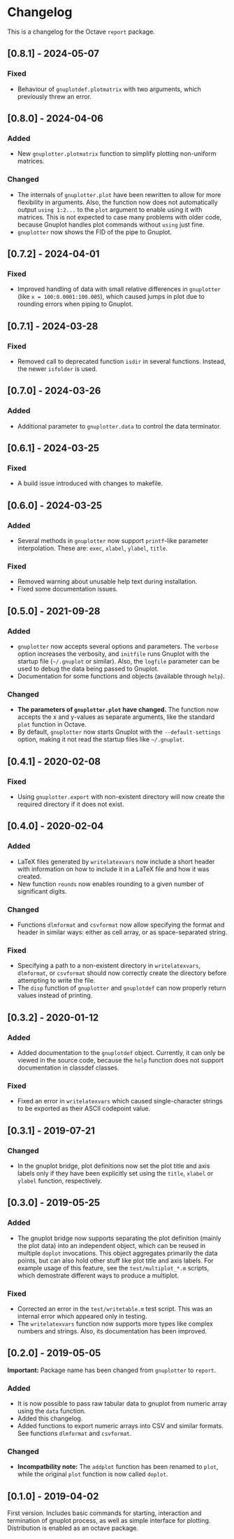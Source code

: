 Changelog
=========
This is a changelog for the Octave `report` package.

[0.8.1] - 2024-05-07
--------------------
### Fixed
- Behaviour of `gnuplotdef.plotmatrix` with two arguments, which previously
  threw an error.

[0.8.0] - 2024-04-06
--------------------
### Added
- New `gnuplotter.plotmatrix` function to simplify plotting non-uniform
  matrices.
### Changed
- The internals of `gnuplotter.plot` have been rewritten to allow for more
  flexibility in arguments. Also, the function now does not automatically
  output `using 1:2...` to the `plot` argument to enable using it with
  matrices. This is not expected to case many problems with older code,
  because Gnuplot handles plot commands without `using` just fine.
- `gnuplotter` now shows the FID of the pipe to Gnuplot.

[0.7.2] - 2024-04-01
--------------------
### Fixed
- Improved handling of data with small relative differences in `gnuplotter`
  (like `x = 100:0.0001:100.005`), which caused jumps in plot due
  to rounding errors when piping to Gnuplot.

[0.7.1] - 2024-03-28
--------------------
### Fixed
- Removed call to deprecated function `isdir` in several functions.
  Instead, the newer `isfolder` is used.

[0.7.0] - 2024-03-26
--------------------
### Added
- Additional parameter to `gnuplotter.data` to control the data terminator.

[0.6.1] - 2024-03-25
--------------------
### Fixed
- A build issue introduced with changes to makefile.

[0.6.0] - 2024-03-25
--------------------
### Added
- Several methods in `gnuplotter` now support `printf`-like parameter
  interpolation. These are: `exec`, `xlabel`, `ylabel`, `title`.
### Fixed
- Removed warning about unusable help text during installation.
- Fixed some documentation issues.

[0.5.0] - 2021-09-28
--------------------
### Added
- `gnuplotter` now accepts several options and parameters.
  The `verbose` option increases the verbosity,
  and `initfile` runs Gnuplot with the startup file (`~/.gnuplot` or similar).
  Also, the `logfile` parameter can be used to debug the data being passed
  to Gnuplot.
- Documentation for some functions and objects (available through `help`).
### Changed
- **The parameters of `gnuplotter.plot` have changed.** The function now
  accepts the x and y-values as separate arguments, like the standard `plot`
  function in Octave.
- By default, `gnuplotter` now starts Gnuplot with the `--default-settings`
  option, making it not read the startup files like `~/.gnuplot`.

[0.4.1] - 2020-02-08
--------------------
### Fixed
- Using `gnuplotter.export` with non-existent directory will now create the
  required directory if it does not exist.

[0.4.0] - 2020-02-04
--------------------
### Added
- LaTeX files generated by `writelatexvars` now include a short header with
  information on how to include it in a LaTeX file and how it was created.
- New function `rounds` now enables rounding to a given number of significant
  digits.
### Changed
- Functions `dlmformat` and `csvformat` now allow specifying the format
  and header in similar ways: either as cell array, or as space-separated
  string.
### Fixed
- Specifying a path to a non-existent directory in `writelatexvars`,
  `dlmformat`, or `csvformat` should now correctly create the directory
  before attempting to write the file.
- The `disp` function of `gnuplotter` and `gnuplotdef` can now properly
  return values instead of printing.

[0.3.2] - 2020-01-12
--------------------
### Added
- Added documentation to the `gnuplotdef` object. Currently, it can only
  be viewed in the source code, because the `help` function does not
  support documentation in classdef classes.
### Fixed
- Fixed an error in `writelatexvars` which caused single-character strings
  to be exported as their ASCII codepoint value.

[0.3.1] - 2019-07-21
--------------------
### Changed
- In the gnuplot bridge, plot definitions now set the plot title and axis
  labels only if they have been explicitly set using the `title`, `xlabel`
  or `ylabel` function, respectively.

[0.3.0] - 2019-05-25
--------------------
### Added
- The gnuplot bridge now supports separating the plot definition (mainly the
  plot data) into an independent object, which can be reused in multiple
  `doplot` invocations. This object aggregates primarily the data points,
  but can also hold other stuff like plot title and axis labels.
  For example usage of this feature, see the `test/multiplot_*.m` scripts,
  which demostrate different ways to produce a multiplot.

### Fixed
- Corrected an error in the `test/writetable.m` test script.
  This was an internal error which appeared only in testing.
- The `writelatexvars` function now supports more types like complex numbers
  and strings. Also, its documentation has been improved.

[0.2.0] - 2019-05-05
--------------------
**Important:** Package name has been changed from `gnuplotter` to `report`.

### Added
- It is now possible to pass raw tabular data to gnuplot from numeric array
  using the `data` function.
- Added this changelog.
- Added functions to export numeric arrays into CSV and similar formats.
  See functions `dlmformat` and `csvformat`.

### Changed
- **Incompatbility note:** The `addplot` function has been renamed to `plot`,
  while the original `plot` function is now called `doplot`.

[0.1.0] - 2019-04-02
--------------------
First version. Includes basic commands for starting, interaction
and termination of gnuplot process, as well as simple interface for
plotting. Distribution is enabled as an octave package.
